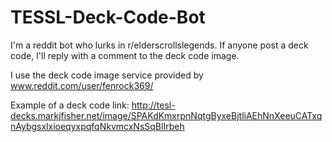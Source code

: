# TESSL-Deck-Code-Bot
I'm a reddit bot who lurks in r/elderscrollslegends. If anyone post a deck code, I'll reply with a comment to the deck code image.

I use the deck code image service provided by www.reddit.com/user/fenrock369/

Example of a deck code link: http://tesl-decks.markjfisher.net/image/SPAKdKmxrpnNqtgByxeBjtliAEhNnXeeuCATxqnAybgsxlxioeqyxpqfqNkvmcxNsSqBlIrbeh 
